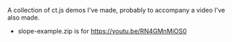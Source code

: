 A collection of ct.js demos I've made, probably to accompany a video I've also made.
* slope-example.zip is for https://youtu.be/RN4GMnMiOS0